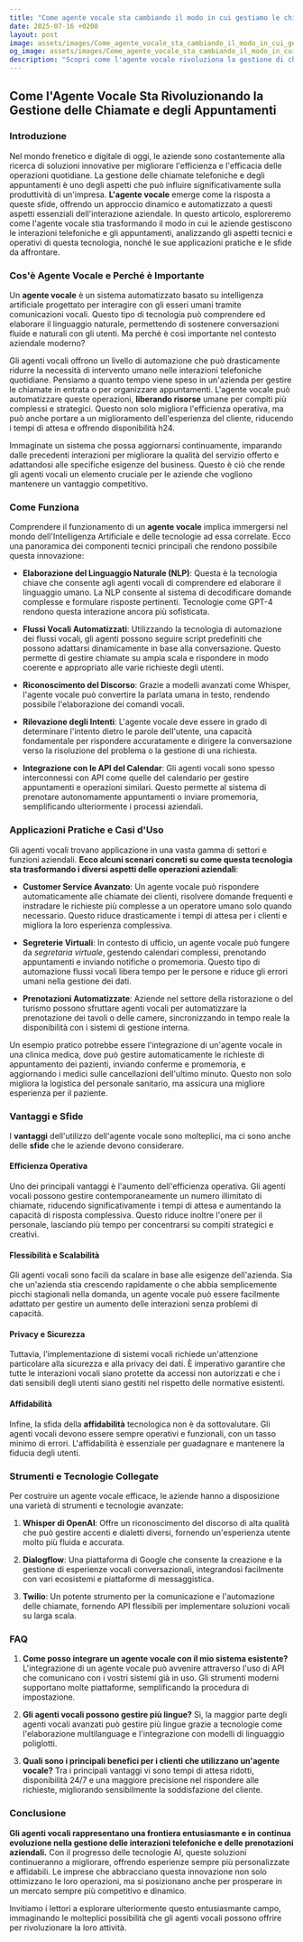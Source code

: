 ```yaml
---
title: "Come agente vocale sta cambiando il modo in cui gestiamo le chiamate e gli appuntamenti"
date: 2025-07-16 +0200
layout: post
image: assets/images/Come_agente_vocale_sta_cambiando_il_modo_in_cui_gestiamo_le_chiamate_e_gli_appuntamenti.jpg
og_image: assets/images/Come_agente_vocale_sta_cambiando_il_modo_in_cui_gestiamo_le_chiamate_e_gli_appuntamenti.jpg
description: "Scopri come l'agente vocale rivoluziona la gestione di chiamate e appuntamenti, migliorando l'efficienza con calendar API e automazione flussi vocali!"
---
```


## Come l'Agente Vocale Sta Rivoluzionando la Gestione delle Chiamate e degli Appuntamenti

### Introduzione

Nel mondo frenetico e digitale di oggi, le aziende sono costantemente alla ricerca di soluzioni innovative per migliorare l'efficienza e l'efficacia delle operazioni quotidiane. La gestione delle chiamate telefoniche e degli appuntamenti è uno degli aspetti che può influire significativamente sulla produttività di un'impresa. **L'agente vocale** emerge come la risposta a queste sfide, offrendo un approccio dinamico e automatizzato a questi aspetti essenziali dell'interazione aziendale. In questo articolo, esploreremo come l'agente vocale stia trasformando il modo in cui le aziende gestiscono le interazioni telefoniche e gli appuntamenti, analizzando gli aspetti tecnici e operativi di questa tecnologia, nonché le sue applicazioni pratiche e le sfide da affrontare.

### Cos'è Agente Vocale e Perché è Importante

Un **agente vocale** è un sistema automatizzato basato su intelligenza artificiale progettato per interagire con gli esseri umani tramite comunicazioni vocali. Questo tipo di tecnologia può comprendere ed elaborare il linguaggio naturale, permettendo di sostenere conversazioni fluide e naturali con gli utenti. Ma perché è così importante nel contesto aziendale moderno?

Gli agenti vocali offrono un livello di automazione che può drasticamente ridurre la necessità di intervento umano nelle interazioni telefoniche quotidiane. Pensiamo a quanto tempo viene speso in un'azienda per gestire le chiamate in entrata o per organizzare appuntamenti. L'agente vocale può automatizzare queste operazioni, **liberando risorse** umane per compiti più complessi e strategici. Questo non solo migliora l'efficienza operativa, ma può anche portare a un miglioramento dell'esperienza del cliente, riducendo i tempi di attesa e offrendo disponibilità h24.

Immaginate un sistema che possa aggiornarsi continuamente, imparando dalle precedenti interazioni per migliorare la qualità del servizio offerto e adattandosi alle specifiche esigenze del business. Questo è ciò che rende gli agenti vocali un elemento cruciale per le aziende che vogliono mantenere un vantaggio competitivo.

### Come Funziona

Comprendere il funzionamento di un **agente vocale** implica immergersi nel mondo dell'Intelligenza Artificiale e delle tecnologie ad essa correlate. Ecco una panoramica dei componenti tecnici principali che rendono possibile questa innovazione:

- **Elaborazione del Linguaggio Naturale (NLP)**: Questa è la tecnologia chiave che consente agli agenti vocali di comprendere ed elaborare il linguaggio umano. La NLP consente al sistema di decodificare domande complesse e formulare risposte pertinenti. Tecnologie come GPT-4 rendono questa interazione ancora più sofisticata.
  
- **Flussi Vocali Automatizzati**: Utilizzando la tecnologia di automazione dei flussi vocali, gli agenti possono seguire script predefiniti che possono adattarsi dinamicamente in base alla conversazione. Questo permette di gestire chiamate su ampia scala e rispondere in modo coerente e appropriato alle varie richieste degli utenti.
  
- **Riconoscimento del Discorso**: Grazie a modelli avanzati come Whisper, l'agente vocale può convertire la parlata umana in testo, rendendo possibile l'elaborazione dei comandi vocali.

- **Rilevazione degli Intenti**: L'agente vocale deve essere in grado di determinare l'intento dietro le parole dell'utente, una capacità fondamentale per rispondere accuratamente e dirigere la conversazione verso la risoluzione del problema o la gestione di una richiesta.
  
- **Integrazione con le API del Calendar**: Gli agenti vocali sono spesso interconnessi con API come quelle del calendario per gestire appuntamenti e operazioni similari. Questo permette al sistema di prenotare autonomamente appuntamenti o inviare promemoria, semplificando ulteriormente i processi aziendali.

### Applicazioni Pratiche e Casi d'Uso

Gli agenti vocali trovano applicazione in una vasta gamma di settori e funzioni aziendali. **Ecco alcuni scenari concreti su come questa tecnologia sta trasformando i diversi aspetti delle operazioni aziendali**:

- **Customer Service Avanzato**: Un agente vocale può rispondere automaticamente alle chiamate dei clienti, risolvere domande frequenti e instradare le richieste più complesse a un operatore umano solo quando necessario. Questo riduce drasticamente i tempi di attesa per i clienti e migliora la loro esperienza complessiva.
  
- **Segreterie Virtuali**: In contesto di ufficio, un agente vocale può fungere da *segretaria virtuale*, gestendo calendari complessi, prenotando appuntamenti e inviando notifiche o promemoria. Questo tipo di automazione flussi vocali libera tempo per le persone e riduce gli errori umani nella gestione dei dati.
  
- **Prenotazioni Automatizzate**: Aziende nel settore della ristorazione o del turismo possono sfruttare agenti vocali per automatizzare la prenotazione dei tavoli o delle camere, sincronizzando in tempo reale la disponibilità con i sistemi di gestione interna.

Un esempio pratico potrebbe essere l'integrazione di un'agente vocale in una clinica medica, dove può gestire automaticamente le richieste di appuntamento dei pazienti, inviando conferme e promemoria, e aggiornando i medici sulle cancellazioni dell'ultimo minuto. Questo non solo migliora la logistica del personale sanitario, ma assicura una migliore esperienza per il paziente.

### Vantaggi e Sfide

I **vantaggi** dell'utilizzo dell'agente vocale sono molteplici, ma ci sono anche delle **sfide** che le aziende devono considerare.

#### Efficienza Operativa

Uno dei principali vantaggi è l'aumento dell'efficienza operativa. Gli agenti vocali possono gestire contemporaneamente un numero illimitato di chiamate, riducendo significativamente i tempi di attesa e aumentando la capacità di risposta complessiva. Questo riduce inoltre l'onere per il personale, lasciando più tempo per concentrarsi su compiti strategici e creativi.

#### Flessibilità e Scalabilità

Gli agenti vocali sono facili da scalare in base alle esigenze dell'azienda. Sia che un'azienda stia crescendo rapidamente o che abbia semplicemente picchi stagionali nella domanda, un agente vocale può essere facilmente adattato per gestire un aumento delle interazioni senza problemi di capacità.

#### Privacy e Sicurezza

Tuttavia, l'implementazione di sistemi vocali richiede un'attenzione particolare alla sicurezza e alla privacy dei dati. È imperativo garantire che tutte le interazioni vocali siano protette da accessi non autorizzati e che i dati sensibili degli utenti siano gestiti nel rispetto delle normative esistenti.

#### Affidabilità

Infine, la sfida della **affidabilità** tecnologica non è da sottovalutare. Gli agenti vocali devono essere sempre operativi e funzionali, con un tasso minimo di errori. L'affidabilità è essenziale per guadagnare e mantenere la fiducia degli utenti.

### Strumenti e Tecnologie Collegate

Per costruire un agente vocale efficace, le aziende hanno a disposizione una varietà di strumenti e tecnologie avanzate:

1. **Whisper di OpenAI**: Offre un riconoscimento del discorso di alta qualità che può gestire accenti e dialetti diversi, fornendo un'esperienza utente molto più fluida e accurata.

2. **Dialogflow**: Una piattaforma di Google che consente la creazione e la gestione di esperienze vocali conversazionali, integrandosi facilmente con vari ecosistemi e piattaforme di messaggistica.

3. **Twilio**: Un potente strumento per la comunicazione e l'automazione delle chiamate, fornendo API flessibili per implementare soluzioni vocali su larga scala.

### FAQ

1. **Come posso integrare un agente vocale con il mio sistema esistente?**
   L'integrazione di un agente vocale può avvenire attraverso l'uso di API che comunicano con i vostri sistemi già in uso. Gli strumenti moderni supportano molte piattaforme, semplificando la procedura di impostazione.

2. **Gli agenti vocali possono gestire più lingue?**
   Sì, la maggior parte degli agenti vocali avanzati può gestire più lingue grazie a tecnologie come l'elaborazione multilanguage e l'integrazione con modelli di linguaggio poliglotti.

3. **Quali sono i principali benefici per i clienti che utilizzano un'agente vocale?**
   Tra i principali vantaggi vi sono tempi di attesa ridotti, disponibilità 24/7 e una maggiore precisione nel rispondere alle richieste, migliorando sensibilmente la soddisfazione del cliente.

### Conclusione

**Gli agenti vocali rappresentano una frontiera entusiasmante e in continua evoluzione nella gestione delle interazioni telefoniche e delle prenotazioni aziendali.** Con il progresso delle tecnologie AI, queste soluzioni continueranno a migliorare, offrendo esperienze sempre più personalizzate e affidabili. Le imprese che abbracciano questa innovazione non solo ottimizzano le loro operazioni, ma si posizionano anche per prosperare in un mercato sempre più competitivo e dinamico. 

Invitiamo i lettori a esplorare ulteriormente questo entusiasmante campo, immaginando le molteplici possibilità che gli agenti vocali possono offrire per rivoluzionare la loro attività.